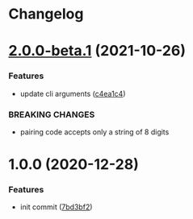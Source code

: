 # Changelog

# [2.0.0-beta.1](https://github.com/simongolms/homekit-qrcode/compare/v1.0.0...v2.0.0-beta.1) (2021-10-26)


### Features

* update cli arguments ([c4ea1c4](https://github.com/simongolms/homekit-qrcode/commit/c4ea1c42ca014144c8c2d236b410a778d2513501))


### BREAKING CHANGES

* pairing code accepts only a string of 8 digits

# 1.0.0 (2020-12-28)


### Features

* init commit ([7bd3bf2](https://github.com/simongolms/homekit-qrcode/commit/7bd3bf27665cec97f38cac81dd16694aae8e4191))
